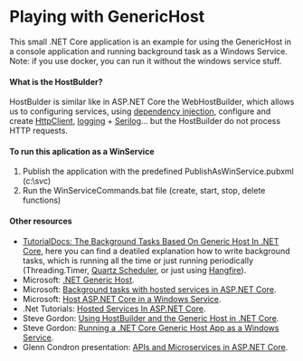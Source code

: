 # Playing with GenericHost

This small .NET Core application is an example for using the GenericHost in a console application and running background task as a Windows Service.
Note: if you use docker, you can run it without the windows service stuff.

#### What is the HostBulder?

HostBulder is similar like in ASP.NET Core the WebHostBuilder, which allows us to configuring services, using [dependency injection](https://docs.microsoft.com/en-ie/aspnet/core/fundamentals/dependency-injection?view=aspnetcore-2.2 "dependency injection"), configure and create [HttpClient](https://docs.microsoft.com/en-ie/aspnet/core/fundamentals/http-requests?view=aspnetcore-2.2 "HttpClient"), [logging](https://docs.microsoft.com/en-ie/aspnet/core/fundamentals/logging/?view=aspnetcore-2.2 "logging") + [Serilog](https://github.com/serilog/serilog-extensions-hosting "Serilog")... but the HostBuilder do not process HTTP requests.

#### To run this aplication as a WinService

1. Publish the application with the predefined PublishAsWinService.pubxml (c:\svc)
2. Run the WinServiceCommands.bat file (create, start, stop, delete functions)

#### Other resources

- [TutorialDocs: The Background Tasks Based On Generic Host In .NET Core](https://www.tutorialdocs.com/article/dotnet-generic-host.html "TutorialDocs: The Background Tasks Based On Generic Host In .NET Core"), here you can find a deatiled explanation how to write background tasks, which is running all the time or just running periodically (Threading.Timer, [Quartz Scheduler](https://www.quartz-scheduler.net/ "Quartz Scheduler"), or just using [Hangfire](https://www.hangfire.io "Hangfire")).
- Microsoft: [.NET Generic Host](https://docs.microsoft.com/en-ie/aspnet/core/fundamentals/host/generic-host?view=aspnetcore-2.2 ".NET Generic Host").
- Microsoft: [Background tasks with hosted services in ASP.NET Core](https://docs.microsoft.com/en-ie/aspnet/core/fundamentals/host/hosted-services?view=aspnetcore-2.2 "Background tasks with hosted services in ASP.NET Core").
- Microsoft: [Host ASP.NET Core in a Windows Service](https://docs.microsoft.com/en-us/aspnet/core/host-and-deploy/windows-service?view=aspnetcore-2.2 "Microsoft: Host ASP.NET Core in a Windows Service").
- .Net Tutorials: [Hosted Services In ASP.NET Core](https://dotnetcoretutorials.com/2019/01/13/hosted-services-in-asp-net-core "Hosted Services In ASP.NET Core").
- Steve Gordon: [Using HostBuilder and the Generic Host in .NET Core](https://www.stevejgordon.co.uk/using-generic-host-in-dotnet-core-console-based-microservices "Using HostBuilder and the Generic Host in .NET Core").
- Steve Gordon: [Running a .NET Core Generic Host App as a Windows Service](https://www.stevejgordon.co.uk/running-net-core-generic-host-applications-as-a-windows-service "Running a .NET Core Generic Host App as a Windows Service").
- Glenn Condron presentation: [APIs and Microservices in ASP.NET Core](https://youtu.be/dUdGcogYkss?t=1404 "APIs and Microservices in ASP.NET Core Today and Tomorrow").
